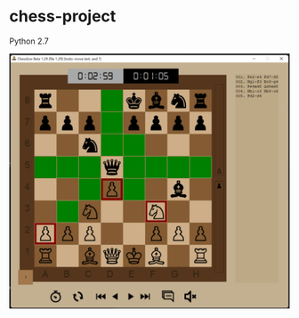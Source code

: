 # chess-project

Python 2.7

![alt text](https://github.com/scott-sattler/chess-project/blob/main/chess_app_screenshot.png?raw=true)
